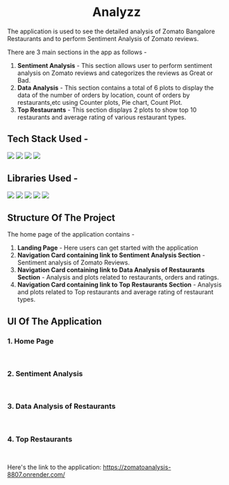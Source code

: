 <h1 align="center">
             Analyzz
</h1>

The application is used to see the detailed analysis of Zomato Bangalore Restaurants and to perform Sentiment Analysis of Zomato reviews.

There are 3 main sections in the app as follows -

1. <b>Sentiment Analysis</b> - This section allows user to perform sentiment analysis on Zomato reviews and categorizes the reviews as Great or Bad.
2. <b>Data Analysis</b> - This section contains a total of 6 plots to display the data of the number of orders by location, count of orders by restaurants,etc using Counter plots, Pie chart, Count Plot.
3. <b>Top Restaurants</b> - This section displays 2 plots to show top 10 restaurants and average rating of various restaurant types.

## Tech Stack Used -

<img src="https://img.shields.io/badge/python%20-%2314354C.svg?&style=for-the-badge&logo=python&logoColor=white"/> <img src="https://img.shields.io/badge/html5%20-%2314354C.svg?&style=for-the-badge&logo=html5&logoColor=white"/> <img src="https://img.shields.io/badge/css3%20-%2314354C.svg?&style=for-the-badge&logo=css3&logoColor=white"/> <img src="https://img.shields.io/badge/bootstrap%20-%2314354C.svg?&style=for-the-badge&logo=bootstrap&logoColor=white"/>

## Libraries Used -

<img src="https://img.shields.io/badge/numpy%20-%2314354C.svg?&style=for-the-badge&logo=numpy&logoColor=white"/> <img src="https://img.shields.io/badge/pandas%20-%2314354C.svg?&style=for-the-badge&logo=pandas&logoColor=white"/> <img src="https://img.shields.io/badge/plotly%20-%2314354C.svg?&style=for-the-badge&logo=plotly&logoColor=white"/> <img src="https://img.shields.io/badge/nltk%20-%2314354C.svg?&style=for-the-badge&logo=nltk&logoColor=white"/> <img src="https://img.shields.io/badge/flask%20-%2314354C.svg?&style=for-the-badge&logo=flask&logoColor=white"/> 

## Structure Of The Project

The home page of the application contains -
  1. <b>Landing Page</b> - Here users can get started with the application
  2. <b>Navigation Card containing link to Sentiment Analysis Section</b> - Sentiment analysis of Zomato Reviews.
  3. <b>Navigation Card containing link to Data Analysis of Restaurants Section</b> - Analysis and plots related to restaurants, orders and ratings.
  4. <b>Navigation Card containing link to Top Restaurants Section</b> - Analysis and plots related to Top restaurants and average rating of restaurant types.
## UI Of The Application

### 1. Home Page
<pre>

</pre>

### 2. Sentiment Analysis
<pre>

</pre>

### 3. Data Analysis of Restaurants
<pre>

</pre>

### 4. Top Restaurants
<pre>

</pre>
Here's the link to the application: https://zomatoanalysis-8807.onrender.com/
